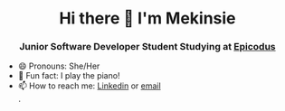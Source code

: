 <h1 align="center">Hi there 👋 I'm Mekinsie</h1>
<h3 align="center">Junior Software Developer Student Studying at <a href="https://www.epicodus.com/">Epicodus</a></h3>

<!--
**mekinsie/mekinsie** is a ✨ _special_ ✨ repository because its `README.md` (this file) appears on your GitHub profile.

- 🔭 I’m currently working on: **A <a href="https://github.com/mekinsie/library">library</a> project that uses Sinatra routing and a SQL database**
- 🌱 I’m currently learning: **Ruby on Rails, Sinatra, Capybara, PostgreSQL**
<!--- 👯 I’m looking to collaborate on ... 
- 🤔 I’m looking for help with ...
- 💬 Ask me about ... ⚡ -->
- 😄 Pronouns: She/Her
- 🎹 Fun fact: I play the piano! 
- 📫 How to reach me: <a href="https://www.linkedin.com/in/mekinsie/" target="_blank">Linkedin</a> or <a href="mailto:mekinsie.aja@gmail.com" target="_blank">email</a></li>.
